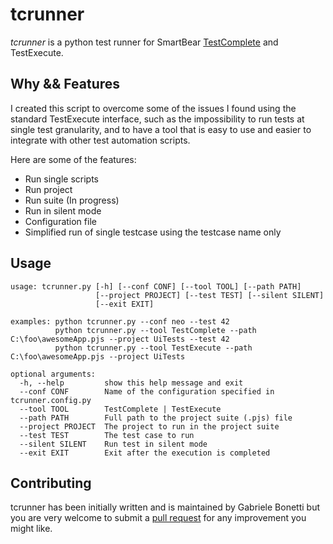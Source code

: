 # tcrunner
*tcrunner* is a python test runner for SmartBear [TestComplete](http://smartbear.com/product/testcomplete/overview/) and TestExecute.

## Why && Features
I created this script to overcome some of the issues I found using the standard TestExecute interface, such as the impossibility to run tests at single test granularity, and to have a tool that is easy to use and easier to integrate with other test automation scripts.

Here are some of the features:
- Run single scripts
- Run project
- Run suite (In progress)
- Run in silent mode
- Configuration file
- Simplified run of single testcase using the testcase name only

## Usage
````
usage: tcrunner.py [-h] [--conf CONF] [--tool TOOL] [--path PATH]
                   [--project PROJECT] [--test TEST] [--silent SILENT]
                   [--exit EXIT]

examples: python tcrunner.py --conf neo --test 42
          python tcrunner.py --tool TestComplete --path C:\foo\awesomeApp.pjs --project UiTests --test 42
          python tcrunner.py --tool TestExecute --path C:\foo\awesomeApp.pjs --project UiTests

optional arguments:
  -h, --help         show this help message and exit
  --conf CONF        Name of the configuration specified in tcrunner.config.py
  --tool TOOL        TestComplete | TestExecute
  --path PATH        Full path to the project suite (.pjs) file
  --project PROJECT  The project to run in the project suite
  --test TEST        The test case to run
  --silent SILENT    Run test in silent mode
  --exit EXIT        Exit after the execution is completed
````

## Contributing
tcrunner has been initially written and is maintained by Gabriele Bonetti but you are very welcome to submit a [pull request](https://help.github.com/articles/using-pull-requests/) for any improvement you might like.
